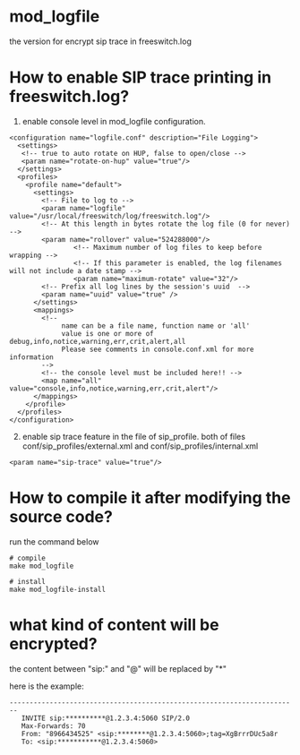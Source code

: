 # mod_logfile
the version for encrypt sip trace in freeswitch.log

# How to enable SIP trace printing in freeswitch.log?
1. enable console level in mod_logfile configuration.

```
<configuration name="logfile.conf" description="File Logging">
  <settings>
   <!-- true to auto rotate on HUP, false to open/close -->
   <param name="rotate-on-hup" value="true"/>
  </settings>
  <profiles>
    <profile name="default">
      <settings>
        <!-- File to log to -->
        <param name="logfile" value="/usr/local/freeswitch/log/freeswitch.log"/>
        <!-- At this length in bytes rotate the log file (0 for never) -->
        <param name="rollover" value="524288000"/>
                <!-- Maximum number of log files to keep before wrapping -->
                <!-- If this parameter is enabled, the log filenames will not include a date stamp -->
                <param name="maximum-rotate" value="32"/>
        <!-- Prefix all log lines by the session's uuid  -->
        <param name="uuid" value="true" />
      </settings>
      <mappings>
        <!--
             name can be a file name, function name or 'all'
             value is one or more of debug,info,notice,warning,err,crit,alert,all
             Please see comments in console.conf.xml for more information
        -->
        <!-- the console level must be included here!! -->
        <map name="all" value="console,info,notice,warning,err,crit,alert"/>
      </mappings>
    </profile>
  </profiles>
</configuration>
```

2. enable sip trace feature in the file of sip_profile.
both of files conf/sip_profiles/external.xml and conf/sip_profiles/internal.xml 
```
<param name="sip-trace" value="true"/>
```

# How to compile it after modifying the source code?
run the command below
```
# compile 
make mod_logfile

# install
make mod_logfile-install
```

# what kind of content will be encrypted?
the content between "sip:" and "@" will be replaced by "*"

here is the example:
```
------------------------------------------------------------------------
   INVITE sip:**********@1.2.3.4:5060 SIP/2.0
   Max-Forwards: 70
   From: "8966434525" <sip:********@1.2.3.4:5060>;tag=XgBrrrDUc5a8r
   To: <sip:***********@1.2.3.4:5060>

```


